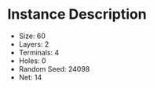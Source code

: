 # Instance Description

* Size: 60
* Layers: 2
* Terminals: 4
* Holes: 0
* Random Seed: 24098
* Net: 14
